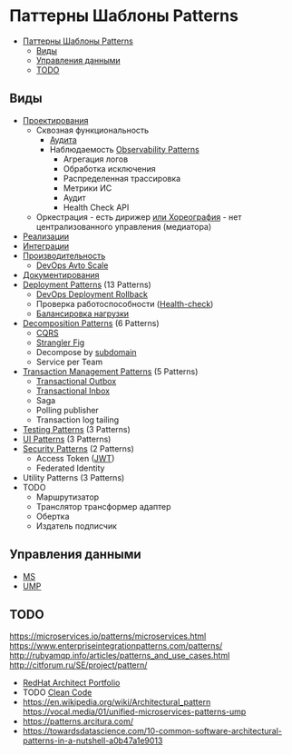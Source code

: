 # Паттерны Шаблоны Patterns

- [Паттерны Шаблоны Patterns](#паттерны-шаблоны-patterns)
  - [Виды](#виды)
  - [Управления данными](#управления-данными)
  - [TODO](#todo)

## Виды

- [Проектирования](pattern/system.design/system.design.md)
  - Сквозная функциональность
    - [Аудита](pattern/observability/pattern.audit.md)
    - Наблюдаемость [Observability Patterns](./ability/observability.md)
      - Агрегация логов
      - Обработка исключения
      - Распределенная трассировка
      - Метрики ИС
      - Аудит
      - Health Check API
  - Оркестрация - есть дирижер [или Хореография](pattern/system.design/orchestration-choreography.md) - нет централизованного управления (медиатора)
- [Реализации](pattern/development/pattern.dev.md)
- [Интеграции](pattern/integration/pattern.integration.md)
- [Производительность](pattern/performance/pattern.perf.md)
  - [DevOps Avto Scale](../devops.md)
- [Документирования](pattern/pattern.docs.md)
- [Deployment Patterns](https://airtable.com/embed/shryjXK2rzf52sv9u/tbl2vjDV9Es36E2cW) (13 Patterns)
  - [DevOps Deployment Rollback](../devops.md)
  - Проверка работоспособности ([Health-check](pattern/observability/pattern.healthcheck.md))
  - [Балансировка нагрузки](pattern/deployment/load.balancing.md)
- [Decomposition Patterns](https://airtable.com/embed/shrPwsn3G9IQ7JCm1/tbl7daDI4ZAAmedfD) (6 Patterns)
  - [CQRS](pattern/performance/pattern.cqrs.md)
  - [Strangler Fig](pattern/refactoring/monolit2msa.md)
  - Decompose by [subdomain](pattern/system.design/ddd.md)
  - Service per Team
- [Transaction Management Patterns](https://airtable.com/embed/shrjiJuF7kIbcnXRl/tblgszzLV27MUFP4p) (5 Patterns)
  - [Transactional Outbox](pattern/fault.tolerance/transact.outbox.md)
  - [Transactional Inbox](pattern/fault.tolerance/transact.inbox.md)
  - Saga
  - Polling publisher
  - Transaction log tailing
- [Testing Patterns](https://airtable.com/embed/shr6p9u80mD9CzVU1/tblyGd1oiAcYuTSbr) (3 Patterns)
- [UI Patterns](https://airtable.com/embed/shrxffclVHmz95ii0/tblXbFfITMXmPjvGl) (3 Patterns)
- [Security Patterns](https://airtable.com/embed/shrHNtgdwr7wP6TJj/tbl2ssqnen3UkXoaF) (2 Patterns)
  - Access Token ([JWT](../../technology/jwt.md))
  - Federated Identity
- Utility Patterns (3 Patterns)
- TODO
  - Маршрутизатор
  - Транслятор трансформер адаптер
  - Обертка
  - Издатель подписчик  

## Управления данными

- [MS](https://docs.microsoft.com/ru-ru/azure/architecture/patterns/category/data-management)
- [UMP](https://airtable.com/embed/shr1fDf0cVFiI3Ftk/tblpfBAj1ypKV4YUq)

## TODO

<https://microservices.io/patterns/microservices.html>
<https://www.enterpriseintegrationpatterns.com/patterns/>
<http://rubyamqp.info/articles/patterns_and_use_cases.html>
<http://citforum.ru/SE/project/pattern/>

- [RedHat Architect Portfolio](https://www.redhat.com/architect/portfolio/?intcmp=7013a0000025wJwAAI)
- TODO [Clean Code](pattern/system.design/cleancode.md)
- <https://en.wikipedia.org/wiki/Architectural_pattern>
<https://vocal.media/01/unified-microservices-patterns-ump>
- https://patterns.arcitura.com/
- https://towardsdatascience.com/10-common-software-architectural-patterns-in-a-nutshell-a0b47a1e9013